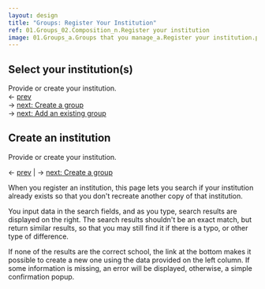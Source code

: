 ```yaml
---
layout: design
title: "Groups: Register Your Institution"
ref: 01.Groups_02.Composition_n.Register your institution
image: 01.Groups_a.Groups that you manage_a.Register your institution.png
---
```


## <span class="color-thread" style="background-color: #aaf"></span> Select your institution(s)
Provide or create your institution.  
← [prev](03.Activities_02.Participation_g.Sessions_a.Empty)  
→ [next: Create a group](01.Groups_02.Composition_o.Managed)  
→ [next: Add an existing group](01.Groups_02.Composition_o.Managed)

## <span class="color-thread" style="background-color: #aaf"></span> Create an institution
Provide or create your institution.  
  
← [prev](03.Activities_02.Participation_g.Sessions_a.Empty) | 
→ [next: Create a group](01.Groups_Edit_02.Create-group)

When you register an institution, this page lets you search if your institution already exists so that you don't recreate another copy of that institution.

You input data in the search fields, and as you type, search results are displayed on the right. The search results shouldn't be an exact match, but return similar results, so that you may still find it if there is a typo, or other type of difference.

If none of the results are the correct school, the link at the bottom makes it possible to create a new one using the data provided on the left column. If some information is missing, an error will be displayed, otherwise, a simple confirmation popup.

